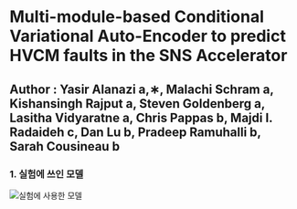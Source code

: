 # Multi-module-based Conditional Variational Auto-Encoder to predict HVCM faults in the SNS Accelerator

## Author : Yasir Alanazi a,∗, Malachi Schram a, Kishansingh Rajput a, Steven Goldenberg a, Lasitha Vidyaratne a, Chris Pappas b, Majdi I. Radaideh c, Dan Lu b, Pradeep Ramuhalli b, Sarah Cousineau b


### 1. 실험에 쓰인 모델

![실험에 사용한 모델](https://github.com/KimGiHu/KAERI-Intership/assets/88769506/a1b0eb3e-d4ca-47ce-a9ba-d4aadd90b86b)
